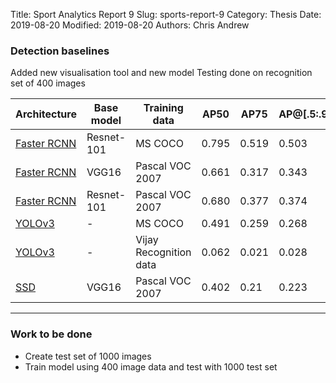 Title: Sport Analytics Report 9
Slug: sports-report-9
Category: Thesis
Date: 2019-08-20
Modified: 2019-08-20
Authors: Chris Andrew

### Detection baselines
Added new visualisation tool and new model
Testing done on recognition set of 400 images
<table class="table table-bordered table-hover">
  <thead>
    <tr>
      <th>Architecture</th>
      <th>Base model</th>
      <th>Training data</th>
      <th>AP50</th>
      <th>AP75</th>
      <th>AP@[.5:.95]</th>
    </tr>
  </thead>
  <tbody>
    <tr>
      <td><a href="http://preon.iiit.ac.in:8888/?model=res101_coco_img">Faster RCNN</a></td>
      <td>Resnet-101</td>
      <td>MS COCO</td>
      <td>0.795</td>
      <td>0.519</td>
      <td>0.503</td>
    <tr>
    <tr>
      <td><a href="http://preon.iiit.ac.in:8888/?model=vgg16_pascal_img">Faster RCNN</a></td>
      <td> VGG16</td>
      <td> Pascal VOC 2007</td>
      <td>0.661</td>
      <td>0.317</td>
      <td>0.343</td>
    </tr>
    <tr>
      <td><a href="http://preon.iiit.ac.in:8888/?model=res101_pascal_img">Faster RCNN</a></td>
      <td>Resnet-101</td>
      <td>Pascal VOC 2007</td>
      <td>0.680</td>
      <td>0.377</td>
      <td>0.374</td>
    </tr>
    <tr>
      <td><a href="http://preon.iiit.ac.in:8888/?model=yolo">YOLOv3</a></td>
      <td>-</td>
      <td>MS COCO</td>
      <td>0.491</td>
      <td>0.259</td>
      <td>0.268</td>
    </tr>
    <tr>
      <td><a href="http://preon.iiit.ac.in:8888/?model=yolo-vijay">YOLOv3</a></td>
      <td>-</td>
      <td>Vijay Recognition data</td>
      <td>0.062</td>
      <td>0.021</td>
      <td>0.028</td>
    </tr>
    <tr>
    <td><a href="http://preon.iiit.ac.in:8888/?model=ssd">SSD </a></td>
    <td>VGG16</td>
    <td>Pascal VOC 2007</td>
    <td>0.402</td>
    <td>0.21</td>
    <td>0.223 </td>
    </tr>
  </tbody>
</table>

-------
### Work to be done
- Create test set of 1000 images
- Train model using 400 image data and test with 1000 test set

